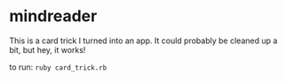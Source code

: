 # mindreader
This is a card trick I turned into an app. It could probably be cleaned up a bit, but hey, it works!

to run:
```ruby card_trick.rb```
